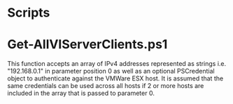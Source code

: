 # Scripts

<h1> Get-AllVIServerClients.ps1</h1>
This function accepts an array of IPv4 addresses represented as strings i.e. "192.168.0.1" in parameter position 0 as well as an optional PSCredential object to authenticate against the VMWare ESX host.  It is assumed that the same credentials can be used across all hosts if 2 or more hosts are included in the array that is passed to parameter 0.
